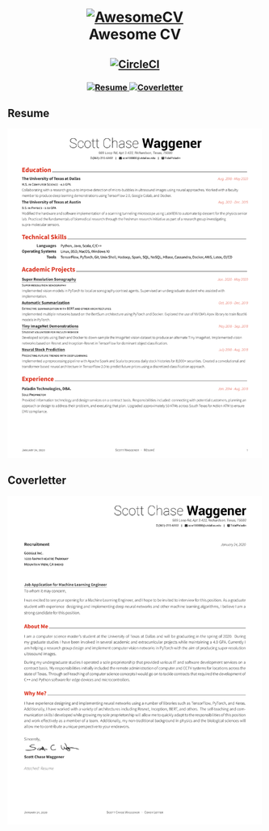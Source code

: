 <h1 align="center">
  <a href="https://github.com/posquit0/Awesome-CV" title="AwesomeCV Documentation">
    <img alt="AwesomeCV" src="https://github.com/posquit0/Awesome-CV/raw/master/icon.png" width="200px" height="200px" />
  </a>
  <br />
  Awesome CV
</h1>


<h2 align="center">
  <a href="https://circleci.com/gh/TidalPaladin/Awesome-CV">
    <img alt="CircleCI" src="https://circleci.com/gh/TidalPaladin/Awesome-CV/tree/master.svg?style=svg" />
  </a>
</h2>

<h3 align="center">
  <a href="https://raw.githubusercontent.com/tidalpaladin/Awesome-CV/master/resume.pdf">
    <img alt="Resume" src="https://img.shields.io/badge/resume-pdf-green.svg" />
  </a>

  <a href="https://raw.githubusercontent.com/tidalpaladin/Awesome-CV/master/coverletter-generic.pdf">
    <img alt="Coverletter" src="https://img.shields.io/badge/coverletter-pdf-green.svg" />
  </a>
</h3>

## Resume
![resume](./img/resume.png)

## Coverletter
![coverletter](./img/coverletter.png)
